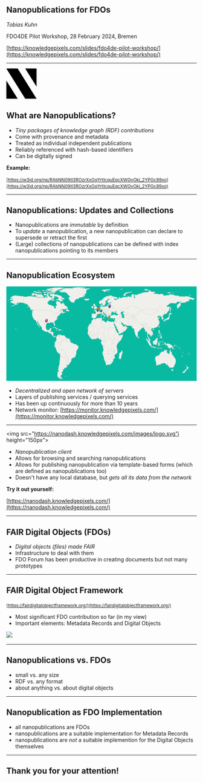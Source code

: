 ## Nanopublications for FDOs

_Tobias Kuhn_

FDO4DE Pilot Workshop, 28 February 2024, Bremen

[https://knowledgepixels.com/slides/fdo4de-pilot-workshop/](https://knowledgepixels.com/slides/fdo4de-pilot-workshop/)

---

<svg xmlns="http://www.w3.org/2000/svg" viewBox="0 0 8 8" width="80px">
<path d="M5,8H8L3,0H0M8,4.8V0H5M0,3.2V8H3"/>
</svg>

## What are Nanopublications?

- _Tiny packages of knowledge graph (RDF) contributions_
- Come with provenance and metadata
- Treated as individual independent publications
- Reliably referenced with hash-based identifiers
- Can be digitally signed

**Example:**

<small>[https://w3id.org/np/RAbNN09tl3ROzrXxOqYrtIcquEqcXWGvOki_2YPGc89xo](https://w3id.org/np/RAbNN09tl3ROzrXxOqYrtIcquEqcXWGvOki_2YPGc89xo)</small>

---

## Nanopublications: Updates and Collections

- Nanopublications are _immutable_ by definition
- To _update_ a nanopublication, a new nanopublication can declare to supersede or retract the first
- (Large) collections of nanopublications can be defined with index nanopublications pointing to its members

---

## Nanopublication Ecosystem

<img src="network.png" height="250px">

- _Decentralized and open network of servers_
- Layers of publishing services / querying services
- Has been up continuously for more than 10 years
- Network monitor: [https://monitor.knowledgepixels.com/](https://monitor.knowledgepixels.com/)

---

<img src="https://nanodash.knowledgepixels.com/images/logo.svg"i height="150px">

- _Nanopublication client_
- Allows for browsing and searching nanopublications
- Allows for publishing nanopublication via template-based forms (which are defined as nanopublications too)
- Doesn't have any local database, but _gets all its data from the network_

**Try it out yourself:**

[https://nanodash.knowledgepixels.com/](https://nanodash.knowledgepixels.com/)

---

## FAIR Digital Objects (FDOs)

- _Digital objects (files) made FAIR_
- Infrastructure to deal with them
- FDO Forum has been productive in creating documents but not many prototypes

---

## FAIR Digital Object Framework

<small>[https://fairdigitalobjectframework.org/](https://fairdigitalobjectframework.org/)</small>

- Most significant FDO contribution so far (in my view)
- Important elements: Metadata Records and Digital Objects

<img src="https://fairdigitalobjectframework.org/images/diagrams/FDOF-IR.png" height="300px">

---

## Nanopublications vs. FDOs

- small vs. any size
- RDF vs. any format
- about anything vs. about digital objects

---

## Nanopublication as FDO Implementation

- all nanopublications are FDOs
- nanopublications are a suitable implementation for Metadata Records
- nanopublications are _not_ a suitable implemention for the Digital Objects themselves

---

## Thank you for your attention!

